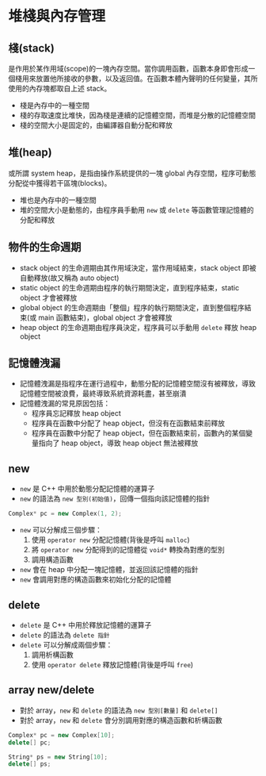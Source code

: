# 堆棧與內存管理

## 棧(stack)

是作用於某作用域(scope)的一塊內存空間。當你調用函數，函數本身即會形成一個棧用來放置他所接收的參數，以及返回值。在函數本體內聲明的任何變量，其所使用的內存塊都取自上述 stack。

- 棧是內存中的一種空間
- 棧的存取速度比堆快，因為棧是連續的記憶體空間，而堆是分散的記憶體空間
- 棧的空間大小是固定的，由編譯器自動分配和釋放

## 堆(heap)

或所謂 system heap，是指由操作系統提供的一塊 global 內存空間，程序可動態分配從中獲得若干區塊(blocks)。

- 堆也是內存中的一種空間
- 堆的空間大小是動態的，由程序員手動用 `new` 或 `delete` 等函數管理記憶體的分配和釋放

## 物件的生命週期

- stack object 的生命週期由其作用域決定，當作用域結束，stack object 即被自動釋放(故又稱為 auto object)
- static object 的生命週期由程序的執行期間決定，直到程序結束，static object 才會被釋放
- global object 的生命週期由「整個」程序的執行期間決定，直到整個程序結束(或 main 函數結束)，global object 才會被釋放
- heap object 的生命週期由程序員決定，程序員可以手動用 `delete` 釋放 heap object

## 記憶體洩漏

- 記憶體洩漏是指程序在運行過程中，動態分配的記憶體空間沒有被釋放，導致記憶體空間被浪費，最終導致系統資源耗盡，甚至崩潰
- 記憶體洩漏的常見原因包括：
  - 程序員忘記釋放 heap object
  - 程序員在函數中分配了 heap object，但沒有在函數結束前釋放
  - 程序員在函數中分配了 heap object，但在函數結束前，函數內的某個變量指向了 heap object，導致 heap object 無法被釋放

## new

- `new` 是 C++ 中用於動態分配記憶體的運算子
- `new` 的語法為 `new 型別(初始值)`，回傳一個指向該記憶體的指針

```cpp
Complex* pc = new Complex(1, 2);
```

- `new` 可以分解成三個步驟：
  1. 使用 `operator new` 分配記憶體(背後是呼叫 `malloc`)
  2. 將 `operator new` 分配得到的記憶體從 `void*` 轉換為對應的型別
  3. 調用構造函數
- `new` 會在 heap 中分配一塊記憶體，並返回該記憶體的指針
- `new` 會調用對應的構造函數來初始化分配的記憶體

## delete

- `delete` 是 C++ 中用於釋放記憶體的運算子
- `delete` 的語法為 `delete 指針`
- `delete` 可以分解成兩個步驟：
  1. 調用析構函數
  2. 使用 `operator delete` 釋放記憶體(背後是呼叫 `free`)

## array new/delete

- 對於 array，`new` 和 `delete` 的語法為 `new 型別[數量]` 和 `delete[]`
- 對於 array，`new` 和 `delete` 會分別調用對應的構造函數和析構函數

```cpp
Complex* pc = new Complex[10];
delete[] pc;

String* ps = new String[10];
delete[] ps;
```
